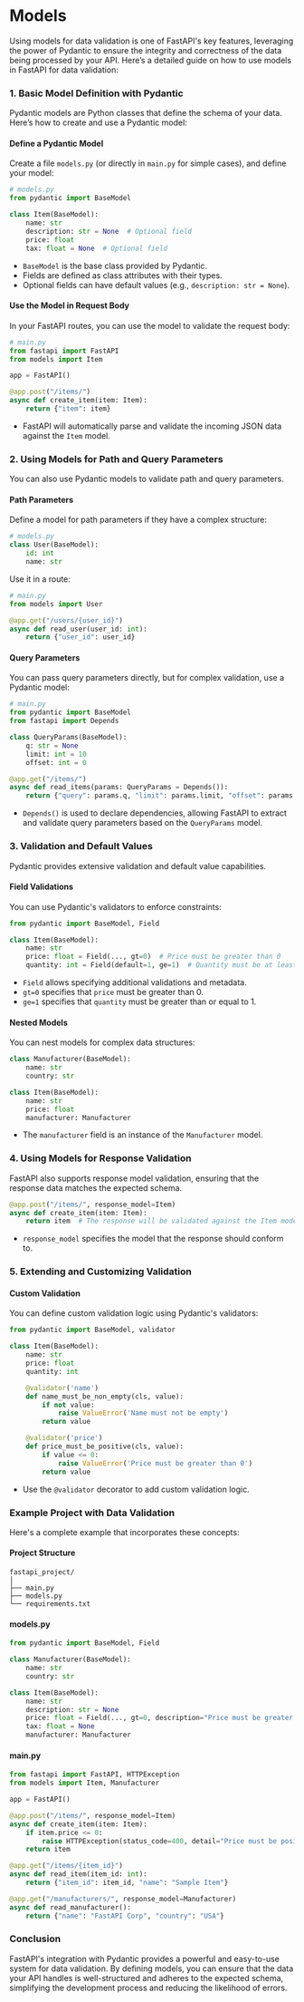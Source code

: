 # Models

Using models for data validation is one of FastAPI's key features, leveraging the power of Pydantic to ensure the integrity and correctness of the data being processed by your API. Here’s a detailed guide on how to use models in FastAPI for data validation:

### 1. Basic Model Definition with Pydantic

Pydantic models are Python classes that define the schema of your data. Here’s how to create and use a Pydantic model:

#### Define a Pydantic Model

Create a file `models.py` (or directly in `main.py` for simple cases), and define your model:

```python
# models.py
from pydantic import BaseModel

class Item(BaseModel):
    name: str
    description: str = None  # Optional field
    price: float
    tax: float = None  # Optional field
```

- `BaseModel` is the base class provided by Pydantic.
- Fields are defined as class attributes with their types.
- Optional fields can have default values (e.g., `description: str = None`).

#### Use the Model in Request Body

In your FastAPI routes, you can use the model to validate the request body:

```python
# main.py
from fastapi import FastAPI
from models import Item

app = FastAPI()

@app.post("/items/")
async def create_item(item: Item):
    return {"item": item}
```

- FastAPI will automatically parse and validate the incoming JSON data against the `Item` model.

### 2. Using Models for Path and Query Parameters

You can also use Pydantic models to validate path and query parameters.

#### Path Parameters

Define a model for path parameters if they have a complex structure:

```python
# models.py
class User(BaseModel):
    id: int
    name: str
```

Use it in a route:

```python
# main.py
from models import User

@app.get("/users/{user_id}")
async def read_user(user_id: int):
    return {"user_id": user_id}
```

#### Query Parameters

You can pass query parameters directly, but for complex validation, use a Pydantic model:

```python
# main.py
from pydantic import BaseModel
from fastapi import Depends

class QueryParams(BaseModel):
    q: str = None
    limit: int = 10
    offset: int = 0

@app.get("/items/")
async def read_items(params: QueryParams = Depends()):
    return {"query": params.q, "limit": params.limit, "offset": params.offset}
```

- `Depends()` is used to declare dependencies, allowing FastAPI to extract and validate query parameters based on the `QueryParams` model.

### 3. Validation and Default Values

Pydantic provides extensive validation and default value capabilities.

#### Field Validations

You can use Pydantic's validators to enforce constraints:

```python
from pydantic import BaseModel, Field

class Item(BaseModel):
    name: str
    price: float = Field(..., gt=0)  # Price must be greater than 0
    quantity: int = Field(default=1, ge=1)  # Quantity must be at least 1
```

- `Field` allows specifying additional validations and metadata.
- `gt=0` specifies that `price` must be greater than 0.
- `ge=1` specifies that `quantity` must be greater than or equal to 1.

#### Nested Models

You can nest models for complex data structures:

```python
class Manufacturer(BaseModel):
    name: str
    country: str

class Item(BaseModel):
    name: str
    price: float
    manufacturer: Manufacturer
```

- The `manufacturer` field is an instance of the `Manufacturer` model.

### 4. Using Models for Response Validation

FastAPI also supports response model validation, ensuring that the response data matches the expected schema.

```python
@app.post("/items/", response_model=Item)
async def create_item(item: Item):
    return item  # The response will be validated against the Item model
```

- `response_model` specifies the model that the response should conform to.

### 5. Extending and Customizing Validation

#### Custom Validation

You can define custom validation logic using Pydantic's validators:

```python
from pydantic import BaseModel, validator

class Item(BaseModel):
    name: str
    price: float
    quantity: int

    @validator('name')
    def name_must_be_non_empty(cls, value):
        if not value:
            raise ValueError('Name must not be empty')
        return value

    @validator('price')
    def price_must_be_positive(cls, value):
        if value <= 0:
            raise ValueError('Price must be greater than 0')
        return value
```

- Use the `@validator` decorator to add custom validation logic.

### Example Project with Data Validation

Here's a complete example that incorporates these concepts:

#### Project Structure

```
fastapi_project/
│
├── main.py
├── models.py
└── requirements.txt
```

#### models.py

```python
from pydantic import BaseModel, Field

class Manufacturer(BaseModel):
    name: str
    country: str

class Item(BaseModel):
    name: str
    description: str = None
    price: float = Field(..., gt=0, description="Price must be greater than zero")
    tax: float = None
    manufacturer: Manufacturer
```

#### main.py

```python
from fastapi import FastAPI, HTTPException
from models import Item, Manufacturer

app = FastAPI()

@app.post("/items/", response_model=Item)
async def create_item(item: Item):
    if item.price <= 0:
        raise HTTPException(status_code=400, detail="Price must be positive")
    return item

@app.get("/items/{item_id}")
async def read_item(item_id: int):
    return {"item_id": item_id, "name": "Sample Item"}

@app.get("/manufacturers/", response_model=Manufacturer)
async def read_manufacturer():
    return {"name": "FastAPI Corp", "country": "USA"}
```

### Conclusion

FastAPI's integration with Pydantic provides a powerful and easy-to-use system for data validation. By defining models, you can ensure that the data your API handles is well-structured and adheres to the expected schema, simplifying the development process and reducing the likelihood of errors.